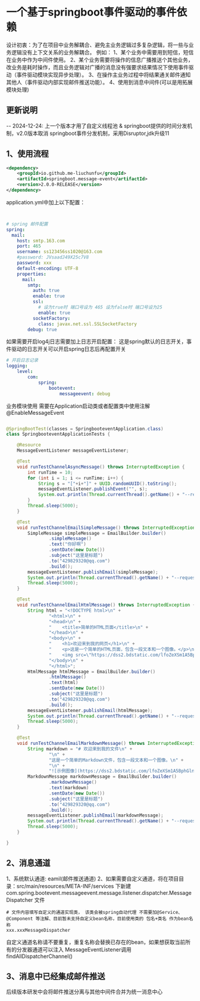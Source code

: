 # 一个基于springboot事件驱动的事件依赖

设计初衷：为了在项目中业务解耦合、避免主业务逻辑过多复杂逻辑，将一些与业务逻辑没有上下文关系的业务解耦合。
例如：
1、某个业务中需要用到短信，短信在业务中作为中间件使用。
2、某个业务需要将操作的信息广播推送个其他业务，改业务是耗时操作，而且业务逻辑对广播的消息没有强要求结果情况下使用事件驱动（事件驱动模块实现异步处理）。
3、在操作主业务过程中将结果通关邮件通知其他人（事件驱动内部实现邮件推送功能）。
4、使用到消息中间件(可以是用拓展模块处理)

## 更新说明

-- 2024-12-24:
上一个版本才用了自定义线程池 & springboot提供的时间分发机制，v2.0版本取消 springboot事件分发机制，采用Disruptor,jdk升级11


## 1、使用流程

~~~xml
<dependency>
    <groupId>io.github.me-liuchunfu</groupId>
    <artifactId>springboot.message-event</artifactId>
    <version>2.0.0-RELEASE</version>
</dependency>
~~~

application.yml中加上以下配置：
~~~yml


# spring 邮件配置
spring:
  mail:
    host: smtp.163.com
    port: 465
    username: ss123456ss1020@163.com
    #password: JVsaadJ49X25c7V8
    password: xxx
    default-encoding: UTF-8
    properties:
      mail:
        smtp:
          auth: true
          enable: true
          ssl:
            # 设为true时 端口号设为 465 设为false时 端口号设为25
            enable: true
          socketFactory:
            class: javax.net.ssl.SSLSocketFactory
        debug: true
~~~

如果需要开启log4j日志需要加上日志开启配置：
这是spring默认的日志开关，事件驱动的日志开关可以开启spring日志后再配置开关

~~~yaml
# 开启日志记录
logging:
    level:
        com:
            spring:
                bootevent:
                    messageevent: debug

~~~

业务模块使用
需要在Application启动类或者配置类中使用注解
@EnableMessageEvent

~~~java

@SpringBootTest(classes = SpringbooteventApplication.class)
class SpringbooteventApplicationTests {

    @Resource
    MessageEventListener messageEventListener;

    @Test
    void runTestChannelAsyncMessage() throws InterruptedException {
        int runTime = 10;
        for (int i = 1; i <= runTime; i++) {
            String s = "["+i+"]" + UUID.randomUUID().toString();
            messageEventListener.publishEvent("", s);
            System.out.println(Thread.currentThread().getName() + "--request:" + s);
        }
        Thread.sleep(5000);
    }

    @Test
    void runTestChannelEmailSimpleMessage() throws InterruptedException {
        SimpleMessage simpleMessage = EmailBuilder.builder()
                .simpleMessage()
                .text("你好啊")
                .sentDate(new Date())
                .subject("这里是标题")
                .to("429829320@qq.com")
                .build();
        messageEventListener.publishEmail(simpleMessage);
        System.out.println(Thread.currentThread().getName() + "--request:");
        Thread.sleep(5000);
    }

    @Test
    void runTestChannelEmailHtmlMessage() throws InterruptedException {
        String html = "<!DOCTYPE html>\n" +
                "<html>\n" +
                "<head>\n" +
                "    <title>简单的HTML页面</title>\n" +
                "</head>\n" +
                "<body>\n" +
                "    <h1>欢迎来到我的网页</h1>\n" +
                "    <p>这是一个简单的HTML页面，包含一段文本和一个图像。</p>\n" +
                "    <img src=\"https://dss2.bdstatic.com/lfoZeXSm1A5BphGlnYG/skin/877.jpg?2\" alt=\"示例图像\">\n" +
                "</body>\n" +
                "</html>";
        HtmlMessage htmlMessage = EmailBuilder.builder()
                .htmlMessage()
                .text(html)
                .sentDate(new Date())
                .subject("这里是标题")
                .to("429829320@qq.com")
                .build();
        messageEventListener.publishEmail(htmlMessage);
        System.out.println(Thread.currentThread().getName() + "--request:");
        Thread.sleep(5000);
    }

    @Test
    void runTestChannelEmailMarkdownMessage() throws InterruptedException {
        String markdown = "# 欢迎来到我的文件\n" +
                "\n" +
                "这是一个简单的Markdown文件，包含一段文本和一个图像。\n" +
                "\n" +
                "![示例图像](https://dss2.bdstatic.com/lfoZeXSm1A5BphGlnYG/skin/877.jpg?2)";
        MarkdownMessage markdownMessage = EmailBuilder.builder()
                .markdownMessage()
                .text(markdown)
                .sentDate(new Date())
                .subject("这里是标题")
                .to("429829320@qq.com")
                .build();
        messageEventListener.publishEmail(markdownMessage);
        System.out.println(Thread.currentThread().getName() + "--request:");
        Thread.sleep(5000);
    }

}
~~~


## 2、消息通道

1、系统默认通道: eamil(邮件推送通道)
2、如果需要自定义通道，将在项目目录：src/main/resources/META-INF/services 下新建 com.spring.bootevent.messageevent.message.listener.dispatcher.MessageDispatcher 文件
~~~properties
# 文件内容填写自定义的通道实现类， 该类会被spring自动代理 不需要加@Service、@Component 等注解、目前暂未支持自定义bean名称，目前使用类的 包名+类名 作为bean名称
xxx.xxxMessageDispatcher

~~~
自定义通道名称请不要重复，重复名称会替换已存在的bean，如果想获取当前所有的分发器通道可以注入 MessageEventListener调用findAllDispatcherChannel()


## 3、消息中已经集成邮件推送
后续版本研发中会将邮件推送分离与其他中间件合并为统一消息中心


